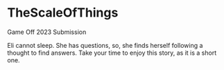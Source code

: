 # TheScaleOfThings
Game Off 2023 Submission

Eli cannot sleep. She has questions, so, she finds herself following a thought to find answers. Take your time to enjoy this story, as it is a short one.
